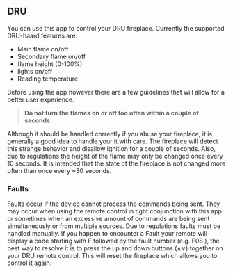 
## DRU
You can use this app to control your DRU fireplace.
Currently the supported DRU-haard features are:

- Main flame on/off
- Secondary flame on/off
- flame height (0-100%)
- lights on/off
- Reading temperature

Before using the app however there are a few guidelines that will allow for a better user experience.

> <b>Do not turn the flames on or off too often within a couple of seconds.</b>
>
Although it should be handled correctly if you abuse your fireplace, it is generally a good idea to handle your it with care. The fireplace will detect this strange behavior and disallow ignition for a couple of seconds. Also, due to regulations the height of the flame may only be changed once every 10 seconds. It is intended that the state of the fireplace is not changed more often than once every ~30 seconds.

### Faults

Faults occur if the device cannot process the commands being sent. They may occur when using the remote control in tight conjunction with this app or sometimes when an excessive amount of commands are being sent simultaneously or from multiple sources. Due to regulations faults must be handled manually. If you happen to encounter a Fault your remote will display a code starting with F followed by the fault number (e.g. F08 ), the best way to resolve it is to press the up and down buttons (∧∨) together on your DRU remote control. This will reset the fireplace which allows you to control it again.
